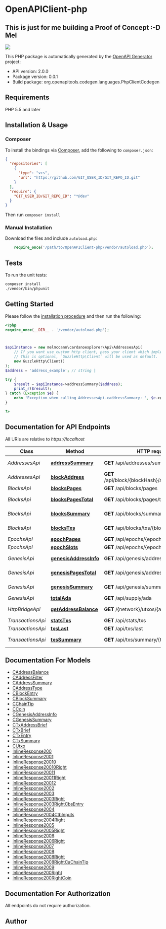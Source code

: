 # OpenAPIClient-php
## This is just for me building a Proof of Concept :-D Mel

<p align=\"right\"><img style=\"position: relative; top: -10em; margin-bottom: -12em;\" width=\"20%\" src=\"https://cardanodocs.com/img/cardano.png\"></img></p>


This PHP package is automatically generated by the [OpenAPI Generator](https://openapi-generator.tech) project:

- API version: 2.0.0
- Package version: 0.0.1
- Build package: org.openapitools.codegen.languages.PhpClientCodegen

## Requirements

PHP 5.5 and later

## Installation & Usage

### Composer

To install the bindings via [Composer](http://getcomposer.org/), add the following to `composer.json`:

```json
{
  "repositories": [
    {
      "type": "vcs",
      "url": "https://github.com/GIT_USER_ID/GIT_REPO_ID.git"
    }
  ],
  "require": {
    "GIT_USER_ID/GIT_REPO_ID": "*@dev"
  }
}
```

Then run `composer install`

### Manual Installation

Download the files and include `autoload.php`:

```php
    require_once('/path/to/OpenAPIClient-php/vendor/autoload.php');
```

## Tests

To run the unit tests:

```bash
composer install
./vendor/bin/phpunit
```

## Getting Started

Please follow the [installation procedure](#installation--usage) and then run the following:

```php
<?php
require_once(__DIR__ . '/vendor/autoload.php');



$apiInstance = new melmccann\cardanoexplorer\Api\AddressesApi(
    // If you want use custom http client, pass your client which implements `GuzzleHttp\ClientInterface`.
    // This is optional, `GuzzleHttp\Client` will be used as default.
    new GuzzleHttp\Client()
);
$address = 'address_example'; // string | 

try {
    $result = $apiInstance->addressSummary($address);
    print_r($result);
} catch (Exception $e) {
    echo 'Exception when calling AddressesApi->addressSummary: ', $e->getMessage(), PHP_EOL;
}

?>
```

## Documentation for API Endpoints

All URIs are relative to *https://localhost*

Class | Method | HTTP request | Description
------------ | ------------- | ------------- | -------------
*AddressesApi* | [**addressSummary**](docs/Api/AddressesApi.md#addresssummary) | **GET** /api/addresses/summary/{address} | get summary
*AddressesApi* | [**blockAddress**](docs/Api/AddressesApi.md#blockaddress) | **GET** /api/block/{blockHash}/address/{address} | get address
*BlocksApi* | [**blocksPages**](docs/Api/BlocksApi.md#blockspages) | **GET** /api/blocks/pages | list blocks
*BlocksApi* | [**blocksPagesTotal**](docs/Api/BlocksApi.md#blockspagestotal) | **GET** /api/blocks/pages/total | get total pages
*BlocksApi* | [**blocksSummary**](docs/Api/BlocksApi.md#blockssummary) | **GET** /api/blocks/summary/{blockHash} | get summary
*BlocksApi* | [**blocksTxs**](docs/Api/BlocksApi.md#blockstxs) | **GET** /api/blocks/txs/{blockHash} | list transactions
*EpochsApi* | [**epochPages**](docs/Api/EpochsApi.md#epochpages) | **GET** /api/epochs/{epoch} | get epoch
*EpochsApi* | [**epochSlots**](docs/Api/EpochsApi.md#epochslots) | **GET** /api/epochs/{epoch}/{slot} | get slot
*GenesisApi* | [**genesisAddressInfo**](docs/Api/GenesisApi.md#genesisaddressinfo) | **GET** /api/genesis/address | get address info
*GenesisApi* | [**genesisPagesTotal**](docs/Api/GenesisApi.md#genesispagestotal) | **GET** /api/genesis/address/pages/total | get total pages
*GenesisApi* | [**genesisSummary**](docs/Api/GenesisApi.md#genesissummary) | **GET** /api/genesis/summary | get summary
*GenesisApi* | [**totalAda**](docs/Api/GenesisApi.md#totalada) | **GET** /api/supply/ada | ada supply
*HttpBridgeApi* | [**getAddressBalance**](docs/Api/HttpBridgeApi.md#getaddressbalance) | **GET** /{network}/utxos/{address} | address balance
*TransactionsApi* | [**statsTxs**](docs/Api/TransactionsApi.md#statstxs) | **GET** /api/stats/txs | txs stats
*TransactionsApi* | [**txsLast**](docs/Api/TransactionsApi.md#txslast) | **GET** /api/txs/last | get last N
*TransactionsApi* | [**txsSummary**](docs/Api/TransactionsApi.md#txssummary) | **GET** /api/txs/summary/{txId} | get summary


## Documentation For Models

 - [CAddressBalance](docs/Model/CAddressBalance.md)
 - [CAddressFilter](docs/Model/CAddressFilter.md)
 - [CAddressSummary](docs/Model/CAddressSummary.md)
 - [CAddressType](docs/Model/CAddressType.md)
 - [CBlockEntry](docs/Model/CBlockEntry.md)
 - [CBlockSummary](docs/Model/CBlockSummary.md)
 - [CChainTip](docs/Model/CChainTip.md)
 - [CCoin](docs/Model/CCoin.md)
 - [CGenesisAddressInfo](docs/Model/CGenesisAddressInfo.md)
 - [CGenesisSummary](docs/Model/CGenesisSummary.md)
 - [CTxAddressBrief](docs/Model/CTxAddressBrief.md)
 - [CTxBrief](docs/Model/CTxBrief.md)
 - [CTxEntry](docs/Model/CTxEntry.md)
 - [CTxSummary](docs/Model/CTxSummary.md)
 - [CUtxo](docs/Model/CUtxo.md)
 - [InlineResponse200](docs/Model/InlineResponse200.md)
 - [InlineResponse2001](docs/Model/InlineResponse2001.md)
 - [InlineResponse20010](docs/Model/InlineResponse20010.md)
 - [InlineResponse20010Right](docs/Model/InlineResponse20010Right.md)
 - [InlineResponse20011](docs/Model/InlineResponse20011.md)
 - [InlineResponse20011Right](docs/Model/InlineResponse20011Right.md)
 - [InlineResponse20012](docs/Model/InlineResponse20012.md)
 - [InlineResponse2002](docs/Model/InlineResponse2002.md)
 - [InlineResponse2003](docs/Model/InlineResponse2003.md)
 - [InlineResponse2003Right](docs/Model/InlineResponse2003Right.md)
 - [InlineResponse2003RightCbsEntry](docs/Model/InlineResponse2003RightCbsEntry.md)
 - [InlineResponse2004](docs/Model/InlineResponse2004.md)
 - [InlineResponse2004CtbInputs](docs/Model/InlineResponse2004CtbInputs.md)
 - [InlineResponse2004Right](docs/Model/InlineResponse2004Right.md)
 - [InlineResponse2005](docs/Model/InlineResponse2005.md)
 - [InlineResponse2005Right](docs/Model/InlineResponse2005Right.md)
 - [InlineResponse2006](docs/Model/InlineResponse2006.md)
 - [InlineResponse2006Right](docs/Model/InlineResponse2006Right.md)
 - [InlineResponse2007](docs/Model/InlineResponse2007.md)
 - [InlineResponse2008](docs/Model/InlineResponse2008.md)
 - [InlineResponse2008Right](docs/Model/InlineResponse2008Right.md)
 - [InlineResponse2008RightCaChainTip](docs/Model/InlineResponse2008RightCaChainTip.md)
 - [InlineResponse2009](docs/Model/InlineResponse2009.md)
 - [InlineResponse200Right](docs/Model/InlineResponse200Right.md)
 - [InlineResponse200RightCoin](docs/Model/InlineResponse200RightCoin.md)


## Documentation For Authorization

All endpoints do not require authorization.

## Author



